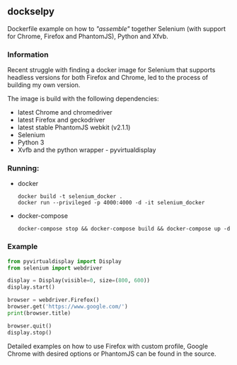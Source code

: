 ## dockselpy

Dockerfile example on how to *"assemble"* together Selenium (with support for Chrome, Firefox and PhantomJS), Python and Xfvb.

### Information

Recent struggle with finding a docker image for Selenium that supports headless versions for both Firefox and Chrome, 
led to the process of building my own version.

The image is build with the following dependencies:
- latest Chrome and chromedriver
- latest Firefox and geckodriver
- latest stable PhantomJS webkit (v2.1.1)
- Selenium
- Python 3
- Xvfb and the python wrapper - pyvirtualdisplay


### Running:

- docker
    ```
    docker build -t selenium_docker .
    docker run --privileged -p 4000:4000 -d -it selenium_docker 
    ```

- docker-compose

    ```
    docker-compose stop && docker-compose build && docker-compose up -d
    ```
    
    
### Example

```python
from pyvirtualdisplay import Display
from selenium import webdriver

display = Display(visible=0, size=(800, 600))
display.start()

browser = webdriver.Firefox()
browser.get('https://www.google.com/')
print(browser.title)

browser.quit()
display.stop()

```

Detailed examples on how to use Firefox with custom profile, Google Chrome with desired options or PhantomJS can be found in the source.
